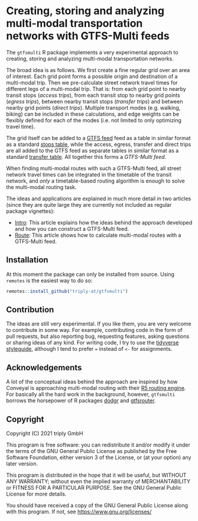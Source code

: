# Creating, storing and analyzing multi-modal transportation networks with GTFS-Multi feeds

The `gtfsmulti` R package implements a very experimental approach to creating, storing and analyzing multi-modal transportation networks.

The broad idea is as follows. We first create a fine regular grid over an area of interest. Each grid point forms a possible origin and destination of a multi-modal trip. Then we pre-calculate street network travel times for different legs of a multi-modal trip. That is: from each grid point to nearby transit stops (*access trips*), from each transit stop to nearby grid points (*egress trips*), between nearby transit stops (*transfer trips*) and between nearby grid points (*direct trips*). Multiple transport modes (e.g. walking, biking) can be included in these calculations, and edge weights can be flexibly defined for each of the modes (i.e. not limited to only optimizing travel time).

The grid itself can be added to a [GTFS feed](https://developers.google.com/transit/gtfs) feed as a table in similar format as a standard [stops table](https://developers.google.com/transit/gtfs/reference#stopstxt), while the access, egress, transfer and direct trips are all added to the GTFS feed as separate tables in similar format as a standard [transfer table](https://developers.google.com/transit/gtfs/reference#transferstxt). All together this forms a *GTFS-Multi feed*.

When finding multi-modal routes with such a GTFS-Multi feed, all street network travel times can be integrated in the timetable of the transit network, and *only* a timetable-based routing algorithm is enough to solve the multi-modal routing task.

The ideas and applications are explained in much more detail in two articles (since they are quite large they are currently not included as regular package vignettes):

- [Intro](vignettes/intro.Rmd): This article explains how the ideas behind the approach developed and how you can construct a GTFS-Multi feed.
- [Route](vignettes/route.Rmd): This article shows how to calculate multi-modal routes with a GTFS-Multi feed.

## Installation

At this moment the package can only be installed from source. Using `remotes` is the easiest way to do so:

```r
remotes::install_github("triply-at/gtfsmulti")
```

## Contribution

The ideas are still very experimental. If you like them, you are very welcome to contribute in some way. For example, contributing code in the form of pull requests, but also reporting bug, requesting features, asking questions or sharing ideas of any kind. For writing code, I try to use the [tidyverse styleguide](https://style.tidyverse.org/), although I tend to prefer `=` instead of `<-` for assignments.

## Acknowledgements

A lot of the conceptual ideas behind the approach are inspired by how Conveyal is approaching multi-modal routing with their [R5 routing engine](https://github.com/conveyal/r5). For basically all the hard work in the background, however, `gtfsmulti` borrows the horsepower of R packages [dodgr](https://github.com/ATFutures/dodgr) and [gtfsrouter](https://github.com/ATFutures/gtfs-router).

## Copyright

Copyright (C) 2021 triply GmbH

This program is free software: you can redistribute it and/or modify it under the terms of the GNU General Public License as published by the Free Software Foundation, either version 3 of the License, or (at your option) any later version.

This program is distributed in the hope that it will be useful, but WITHOUT ANY WARRANTY; without even the implied warranty of MERCHANTABILITY or FITNESS FOR A PARTICULAR PURPOSE.  See the GNU General Public License for more details.

You should have received a copy of the GNU General Public License along with this program.  If not, see <https://www.gnu.org/licenses/>
